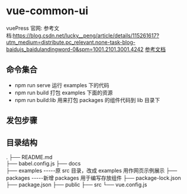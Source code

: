 # vue-common-ui

vuePress 官网:
参考文档:https://blog.csdn.net/lucky__peng/article/details/115261617?utm_medium=distribute.pc_relevant.none-task-blog-baidujs_baidulandingword-0&spm=1001.2101.3001.4242
[参考文档](https://blog.csdn.net/xingchen678/article/details/102718614)

## 命令集合

- npm run serve 运行 examples 下的代码
- npm run build 打包 examples 下面的资源
- npm run build:lib 用来打包 packages 的组件代码到 lib 目录下

## 发包步骤

## 目录结构

.
├── README.md  
├── babel.config.js
├── docs  
├── examples -----原 src 目录，改成 examples 用作网页示例展示
├── packages -----新增 packages 用于编写存放组件
├── package-lock.json
├── package.json
├── public
├── src
└── vue.config.js

<!-- Username: zhangxiaoning
Password:18300240052
Email: (this IS public) 18300240052@163.com -->
